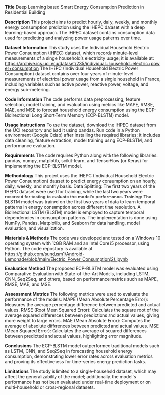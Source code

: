 **Title**
Deep Learning based Smart Energy Consumption Prediction in Residential Building

**Description**
This project aims to predict hourly, daily, weekly, and monthly energy consumption prediction using the IHEPC dataset with a deep learning-based approach. The IHPEC dataset contains consumption data used for predicting and analyzing power usage patterns over time.

**Dataset Information**
This study uses the Individual Household Electric Power Consumption (IHPEC) dataset, which records minute-level measurements of a single household’s electricity usage; it is available at:
https://archive.ics.uci.edu/dataset/235/individual+household+electric+power+consumption
The IHEPC (Individual Household Electric Power Consumption) dataset contains over four years of minute-level measurements of electrical power usage from a single household in France, including variables such as active power, reactive power, voltage, and energy sub-metering.

**Code Information**
The code performs data preprocessing, feature selection, model training, and evaluation using metrics like MAPE, RMSE, MAE, and MSE to forecast household energy consumption using the ECP-Bidirectional Long Short-Term Memory (ECP-BLSTM) model.

**Usage Instructions**
To use the dataset, download the IHPEC dataset from the UCI repository and load it using pandas. Run code in a Python environment (Google Colab) after installing the required libraries; it includes data cleaning, feature extraction, model training using ECP-BLSTM, and performance evaluation.

**Requirements**
The code requires Python along with the following libraries: pandas, numpy, matplotlib, scikit-learn, and TensorFlow (or Keras) for implementing the ECP-BLSTM model.

**Methodology**
 This project uses the IHEPC (Individual Household Electric Power Consumption) dataset to predict energy consumption on an hourly, daily, weekly, and monthly basis. 
 Data Splitting: The first two years of the IHEPC dataset were used for training, while the last two years were reserved for testing to evaluate the model's performance.
Training: The BLSTM model was trained on the first two years of data to learn temporal patterns in energy consumption across different time resolution.
A Bidirectional LSTM (BLSTM) model is employed to capture temporal dependencies in consumption patterns. 
The implementation is done using NumPy, Pandas, Matplotlib, and Seaborn for data handling, model evaluation, and visualization.

**Materials & Methods**
The code was developed and tested on a Windows 10 operating system with 12GB RAM and an Intel Core i5 processor, using Python. The code repository is available at
https://github.com/sundusm1/Android-Lemonade/blob/main/Electric_Power_Consumption(2).ipynb

**Evaluation Method**
The proposed ECP-BLSTM model was evaluated using Comparative Evaluation with State-of-the-Art Models, including LSTM, CNN, Seq2Seq, and others, based on performance metrics such as MAPE, RMSE, MAE, and MSE.

**Assessment Metrics**
The following metrics were used to evaluate the performance of the models:
MAPE (Mean Absolute Percentage Error): Measures the average percentage difference between predicted and actual values.
RMSE (Root Mean Squared Error): Calculates the square root of the average squared differences between predictions and actual values, giving more weight to large errors.
MAE (Mean Absolute Error): Computes the average of absolute differences between predicted and actual values.
MSE (Mean Squared Error): Calculates the average of squared differences between predicted and actual values, highlighting error magnitude.

**Conclusions**
The ECP-BLSTM model outperformed traditional models such as LSTM, CNN, and Seq2Seq in forecasting household energy consumption, demonstrating lower error rates across evaluation metrics and proving its effectiveness for time-series energy prediction tasks.

**Limitations**
The study is limited to a single-household dataset, which may affect the generalizability of the model; additionally, the model's performance has not been evaluated under real-time deployment or on multi-household or cross-regional datasets.


